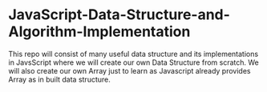 # JavaScript-Data-Structure-and-Algorithm-Implementation

This repo will consist of many useful data structure and its implementations in JavsScript where we will create our own Data Structure from scratch.
We will also create our own Array just to learn as Javascript already provides Array as in built data structure.

